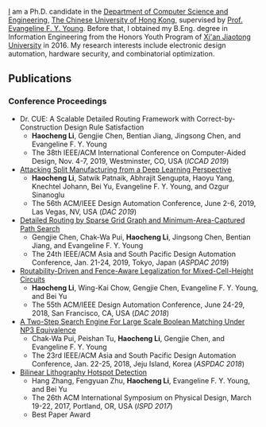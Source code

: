 [I](/assets/docs/cv.pdf) am a Ph.D. candidate
in the [Department of Computer Science and Engineering](https://www.cse.cuhk.edu.hk),
[The Chinese University of Hong Kong](http://www.cuhk.edu.hk),
supervised by [Prof. Evangeline F. Y. Young](http://www.cse.cuhk.edu.hk/~fyyoung/).
Before that,
I obtained my B.Eng. degree in Information Engineering from the Honors Youth Program of
[Xi'an Jiaotong University](http://www.xjtu.edu.cn/) in 2016.
My research interests include electronic design automation, hardware security, and combinatorial optimization.

## Publications
### Conference Proceedings
* Dr. CUE: A Scalable Detailed Routing Framework with Correct-by-Construction Design Rule Satisfaction
  * **Haocheng Li**, Gengjie Chen, Bentian Jiang, Jingsong Chen, and Evangeline F. Y. Young
  * The 38th IEEE/ACM International Conference on Computer-Aided Design, Nov. 4-7, 2019, Westminster, CO, USA (*ICCAD 2019*)
* [Attacking Split Manufacturing from a Deep Learning Perspective](https://doi.org/10.1145/3316781.3317780)
  * **Haocheng Li**, Satwik Patnaik, Abhrajit Sengupta, Haoyu Yang, Knechtel Johann, Bei Yu, Evangeline F. Y. Young,
    and Ozgur Sinanoglu 
  * The 56th ACM/IEEE Design Automation Conference, June 2-6, 2019, Las Vegas, NV, USA (*DAC 2019*)
* [Detailed Routing by Sparse Grid Graph and Minimum-Area-Captured Path Search](https://doi.org/10.1145/3287624.3287678)
  * Gengjie Chen, Chak-Wa Pui, **Haocheng Li**, Jingsong Chen, Bentian Jiang, and Evangeline F. Y. Young
  * The 24th IEEE/ACM Asia and South Pacific Design Automation Conference, Jan. 21-24, 2019, Tokyo, Japan (*ASPDAC 2019*)
* [Routability-Driven and Fence-Aware Legalization for Mixed-Cell-Height Circuits](https://doi.org/10.1145/3195970.3196107)
  * **Haocheng Li**, Wing-Kai Chow, Gengjie Chen, Evangeline F. Y. Young, and Bei Yu
  * The 55th ACM/IEEE Design Automation Conference, June 24-29, 2018, San Francisco, CA, USA (*DAC 2018*)
* [A Two-Step Search Engine For Large Scale Boolean Matching Under NP3 Equivalence](https://doi.org/10.1109/ASPDAC.2018.8297387)
  * Chak-Wa Pui, Peishan Tu, **Haocheng Li**, Gengjie Chen, and Evangeline F. Y. Young
  * The 23rd IEEE/ACM Asia and South Pacific Design Automation Conference, Jan. 22-25, 2018, Jeju Island, Korea
    (*ASPDAC 2018*)
* [Bilinear Lithography Hotspot Detection](http://dx.doi.org/10.1145/3036669.3036673)
  * Hang Zhang, Fengyuan Zhu, **Haocheng Li**, Evangeline F. Y. Young, and Bei Yu
  * The 26th ACM International Symposium on Physical Design, March 19-22, 2017, Portland, OR, USA (*ISPD 2017*)
  * Best Paper Award
